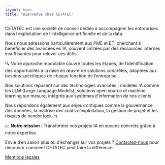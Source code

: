 ```yaml
---
layout: home
title: "Bienvenue chez CETATEC"
---
```


CETATEC est une société de conseil dédiée à accompagner les entreprises dans l’exploitation de l’intelligence artificielle et de la data.

Nous nous adressons particulièrement aux PME et ETI cherchant à bénéficier des avancées en IA, souvent limitées par des ressources internes insuffisantes pour relever ces défis.

🔍 Notre approche modulable couvre toutes les étapes, de l’identification des opportunités à la mise en œuvre de solutions concrètes, adaptées aux besoins spécifiques de chaque fonction de l’entreprise.

Nos solutions reposent sur des technologies avancées : modèles IA comme les LLM (Large Language Models), solutions open source et machine learning sur mesure, intégrés aux systèmes d’information de nos clients.

Nous répondons également aux enjeux critiques comme la gouvernance des données, la maîtrise des coûts d’exploitation, la gestion de projet et les risques de vendor lock-in.

📈 **Notre mission** : Transformer vos projets IA en succès concrets grâce à notre expertise.

Envie d’en savoir plus ou d’échanger sur vos projets ? [Contactez-nous](mailto:contact@cetatec.fr) pour découvrir comment CETATEC peut faire la différence.

[Mentions légales](mentions-legales.md)
